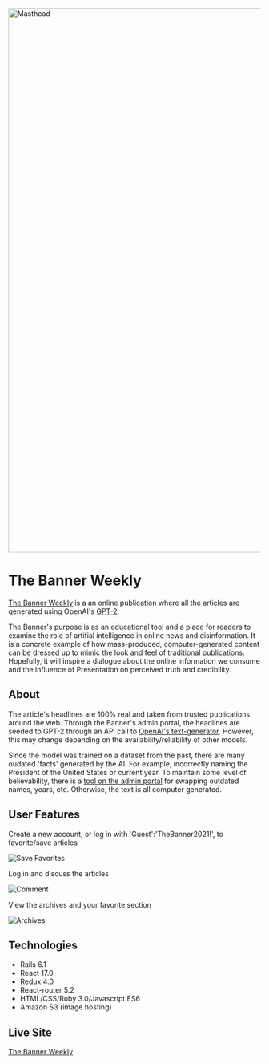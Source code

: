 <img width="1085" alt="Masthead" src="https://user-images.githubusercontent.com/10493350/113954436-ac050780-97ce-11eb-8e31-08e65d30b21c.png">

# The Banner Weekly
[The Banner Weekly](https://banner-weekly.herokuapp.com) is a an online publication where all the articles are generated using OpenAI's [GPT-2](https://en.wikipedia.org/wiki/GPT-2). 

The Banner's purpose is as an educational tool and a place for readers to examine the role of artifial intelligence in online news and disinformation. It is a concrete example of how mass-produced, computer-generated content can be dressed up to mimic the look and feel of traditional publications. Hopefully, it will inspire a dialogue about the online information we consume and the influence of Presentation on perceived truth and credibility.

## About
The article's headlines are 100% real and taken from trusted publications around the web. Through the Banner's admin portal, the headlines are seeded to GPT-2 through an API call to [OpenAI's text-generator](https://deepai.org/machine-learning-model/text-generator). However, this may change depending on the availability/reliability of other models. 

Since the model was trained on a dataset from the past, there are many oudated 'facts' generated by the AI. For example, incorrectly naming the President of the United States or current year. To maintain some level of believability, there is a [tool on the admin portal](https://github.com/MScottWold/ai_news/blob/master/app/javascript/packs/admin_portal.js) for swapping outdated names, years, etc. Otherwise, the text is all computer generated.

## User Features
Create a new account, or log in with 'Guest':'TheBanner2021!', to favorite/save articles

![Save Favorites](https://user-images.githubusercontent.com/10493350/113952227-24b59500-97ca-11eb-9166-2d8a9e3f688f.gif)



Log in and discuss the articles

![Comment](https://user-images.githubusercontent.com/10493350/113967122-3a848380-97e5-11eb-8221-7d242d5b9102.gif)



View the archives and your favorite section

![Archives](https://user-images.githubusercontent.com/10493350/113954252-5df00400-97ce-11eb-9a4c-657722572bdb.gif)


## Technologies
* Rails 6.1
* React 17.0
* Redux 4.0
* React-router 5.2
* HTML/CSS/Ruby 3.0/Javascript ES6
* Amazon S3 (image hosting)

## Live Site
[The Banner Weekly](https://banner-weekly.herokuapp.com)